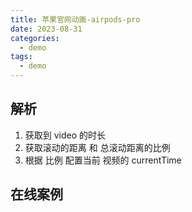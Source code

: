 ```yaml
---
title: 苹果官网动画-airpods-pro
date: 2023-08-31
categories:
  - demo
tags:
  - demo
---
```


## 解析

1. 获取到 video 的时长
2. 获取滚动的距离 和 总滚动距离的比例
3. 根据 比例 配置当前 视频的 currentTime

## 在线案例

<demo-airpods-pro/>
